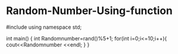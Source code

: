 # Random-Number-Using-function

#include <iostream>
using namespace std;

int main()
{
    int Randomnumber=rand()%5+1;
    for(int i=0;i<=10;i++){
        cout<<Randomnumber <<endl;
    }
}
